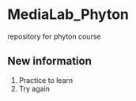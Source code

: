 # MediaLab_Phyton
repository for phyton course

## New information

1. Practice to learn
2. Try again
